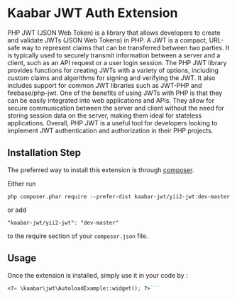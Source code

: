 Kaabar JWT Auth Extension
=========================
PHP JWT (JSON Web Token) is a library that allows developers to create and validate JWTs (JSON Web Tokens) in PHP. A JWT is a compact, URL-safe way to represent claims that can be transferred between two parties. It is typically used to securely transmit information between a server and a client, such as an API request or a user login session.  The PHP JWT library provides functions for creating JWTs with a variety of options, including custom claims and algorithms for signing and verifying the JWT. It also includes support for common JWT libraries such as JWT-PHP and firebase/php-jwt.  One of the benefits of using JWTs with PHP is that they can be easily integrated into web applications and APIs. They allow for secure communication between the server and client without the need for storing session data on the server, making them ideal for stateless applications.  Overall, PHP JWT is a useful tool for developers looking to implement JWT authentication and authorization in their PHP projects.


Installation Step
-----------------

The preferred way to install this extension is through [composer](http://getcomposer.org/download/).

Either run

```
php composer.phar require --prefer-dist kaabar-jwt/yii2-jwt:dev-master
```

or add

```
"kaabar-jwt/yii2-jwt": "dev-master"
```

to the require section of your `composer.json` file.


Usage
-----

Once the extension is installed, simply use it in your code by  :

```php
<?= \kaabar\jwt\AutoloadExample::widget(); ?>```